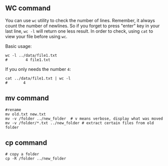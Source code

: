 ## WC command

You can use `wc` utility to check the number of lines. Remember, it always count the number of newlines. So if you forget to press "enter" key in your last line, `wc -l` will return one less result. In order to check, using `cat` to view your file before using `wc`.



Basic usage:
```
wc -l ../data/file1.txt
#        4 file1.txt
```

If you only needs the number `4`:
```
cat ../data/file1.txt | wc -l
#       4
```

## mv command

```
#rename
mv old.txt new.txt
mv -v /folder ../new_folder  # v means verbose, display what was moved
mv -v /folder/*.txt ../new_folder # extract certain files from old folder
```

## cp command

```
# copy a folder
cp -R /folder ../new_folder
```